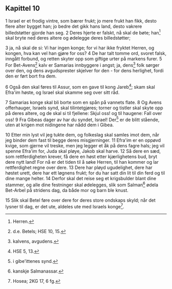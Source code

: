 ## Kapittel 10

1 Israel er et frodig vintre, som bærer frukt; jo mere frukt han fikk, desto flere alter bygget han; jo bedre det gikk hans land, desto vakrere billedstøtter gjorde han seg.
2 Deres hjerte er falskt, nå skal de bøte; han[^1] skal bryte ned deres altere og ødelegge deres billedstøtter;

3 ja, nå skal de si: Vi har ingen konge; for vi har ikke fryktet Herren, og kongen, hva kan vel han gjøre for oss?
4 De har talt tomme ord, svoret falsk, inngått forbund, og retten skyter opp som giftige urter på markens furer.
5 For Bet-Avens[^2] kalv er Samarias innbyggere i angst; ja, dens[^3] folk sørger over den, og dens avgudsprester skjelver for den - for dens herlighet, fordi den er ført bort fra dem.

6 Også den skal føres til Assur, som en gave til kong Jareb[^4]; skam skal Efra'im høste, og Israel skal skamme seg over sitt råd.

7 Samarias konge skal bli borte som en spån på vannets flate.
8 Og Avens offerhauger, Israels synd, skal tilintetgjøres; torner og tistler skal skyte opp på deres altere, og de skal si til fjellene: Skjul oss! og til haugene: Fall over oss!
9 Fra Gibeas dager av har du syndet, Israel! Der[^5] er de blitt stående, uten at krigen mot nidingene har nådd dem i Gibea.

10 Etter min lyst vil jeg tukte dem, og folkeslag skal samles imot dem, når jeg binder dem fast til begge deres misgjerninger.
11 Efra'im er en oppøvd kvige, som gjerne vil treske, men jeg legger et åk på dens fagre hals; jeg vil spenne Efra'im for, Juda skal pløye, Jakob skal harve.
12 Så dere en sæd, som rettferdigheten krever, få dere en høst etter kjærlighetens bud, bryt dere nytt land! For nå er det tiden til å søke Herren, til han kommer og lar rettferdighet regne over dere.
13 Dere har pløyd ugudelighet, dere har høstet urett, dere har ett løgnens frukt; for du har satt din lit til din ferd og til dine mange helter.
14 Derfor skal det reise seg et krigsbulder blant dine stammer, og alle dine festninger skal ødelegges, slik som Salman[^6] ødela Bet-Arbel på stridens dag, da både mor og barn ble knust.

15 Slik skal Betel føre over dere for deres store ondskaps skyld; når det lysner til dag, er det ute, aldeles ute med Israels konge[^7].


[^1]:  Herren.
[^2]:  d.e. Betels; HSE 10, 15.
[^3]:  kalvens, avgudens.
[^4]:  HSE 5, 13.
[^5]:  i gibe'ittenes synd.
[^6]:  kanskje Salmanassar.
[^7]:  Hosea; 2KG 17, 6 fg.
